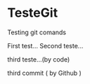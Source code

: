 # TesteGit
Testing git comands 


First test...
Second teste...

third teste...(by code)

third commit ( by Github )
